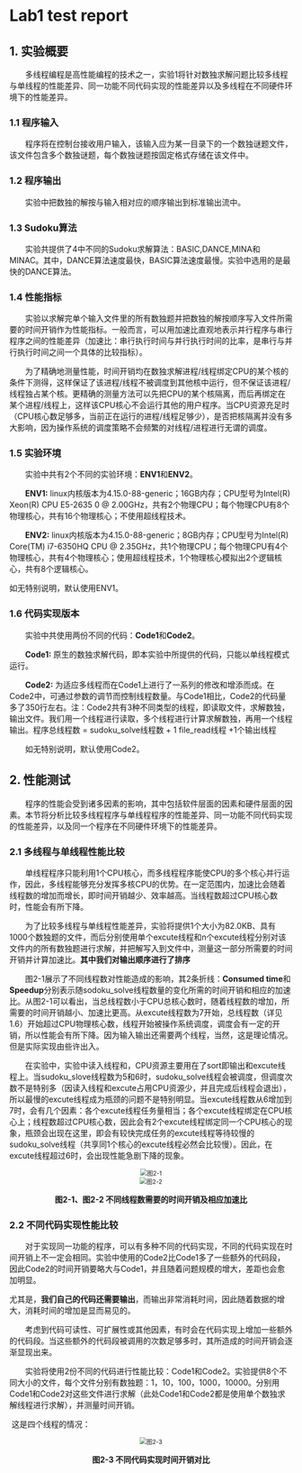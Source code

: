 # Lab1 test report

## 1. 实验概要

&emsp;&emsp;多线程编程是高性能编程的技术之一，实验1将针对数独求解问题比较多线程与单线程的性能差异、同一功能不同代码实现的性能差异以及多线程在不同硬件环境下的性能差异。

### 1.1 程序输入

&emsp;&emsp;程序将在控制台接收用户输入，该输入应为某一目录下的一个数独谜题文件，该文件包含多个数独谜题，每个数独谜题按固定格式存储在该文件中。

### 1.2 程序输出

&emsp;&emsp;实验中把数独的解按与输入相对应的顺序输出到标准输出流中。

### 1.3 Sudoku算法

&emsp;&emsp;实验共提供了4中不同的Sudoku求解算法：BASIC,DANCE,MINA和MINAC。其中，DANCE算法速度最快，BASIC算法速度最慢。实验中选用的是最快的DANCE算法。

### 1.4 性能指标

&emsp;&emsp;实验以求解完单个输入文件里的所有数独题并把数独的解按顺序写入文件所需要的时间开销作为性能指标。一般而言，可以用加速比直观地表示并行程序与串行程序之间的性能差异（加速比：串行执行时间与并行执行时间的比率，是串行与并行执行时间之间一个具体的比较指标）。

&emsp;&emsp;为了精确地测量性能，时间开销均在数独求解进程/线程绑定CPU的某个核的条件下测得，这样保证了该进程/线程不被调度到其他核中运行，但不保证该进程/线程独占某个核。更精确的测量方法可以先把CPU的某个核隔离，而后再绑定在某个进程/线程上，这样该CPU核心不会运行其他的用户程序。当CPU资源充足时（CPU核心数足够多，当前正在运行的进程/线程足够少），是否把核隔离并没有多大影响，因为操作系统的调度策略不会频繁的对线程/进程进行无谓的调度。

### 1.5 实验环境

&emsp;&emsp;实验中共有2个不同的实验环境：**ENV1**和**ENV2**。

&emsp;&emsp;**ENV1:** linux内核版本为4.15.0-88-generic；16GB内存；CPU型号为Intel(R) Xeon(R) CPU E5-2635 0 @ 2.00GHz，共有2个物理CPU；每个物理CPU有8个物理核心，共有16个物理核心；不使用超线程技术。

&emsp;&emsp;**ENV2:** linux内核版本为4.15.0-88-generic；8GB内存；CPU型号为Intel(R) Core(TM) i7-6350HQ CPU @ 2.35GHz，共1个物理CPU；每个物理CPU有4个物理核心，共有4个物理核心；使用超线程技术，1个物理核心模拟出2个逻辑核心，共有8个逻辑核心。

如无特别说明，默认使用ENV1。

### 1.6 代码实现版本

&emsp;&emsp;实验中共使用两份不同的代码：**Code1**和**Code2**。

&emsp;&emsp;**Code1:** 原生的数独求解代码，即本实验中所提供的代码，只能以单线程模式运行。

&emsp;&emsp;**Code2:** 为适应多线程而在Code1上进行了一系列的修改和增添而成。在Code2中，可通过参数的调节而控制线程数量。与Code1相比，Code2的代码量多了350行左右。注：Code2共有3种不同类型的线程，即读取文件，求解数独，输出文件。我们用一个线程进行读取，多个线程进行计算求解数独，再用一个线程输出。程序总线程数 = sudoku_solve线程数 + 1 file_read线程 +1个输出线程

&emsp;&emsp;如无特别说明，默认使用Code2。

## 2. 性能测试

&emsp;&emsp;程序的性能会受到诸多因素的影响，其中包括软件层面的因素和硬件层面的因素。本节将分析比较多线程程序与单线程程序的性能差异、同一功能不同代码实现的性能差异，以及同一个程序在不同硬件环境下的性能差异。

### 2.1 多线程与单线程性能比较

&emsp;&emsp;单线程程序只能利用1个CPU核心，而多线程程序能使CPU的多个核心并行运作，因此，多线程能够充分发挥多核CPU的优势。在一定范围内，加速比会随着线程数的增加而增长，即时间开销越少、效率越高。当线程数超过CPU核心数时，性能会有所下降。

&emsp;&emsp;为了比较多线程与单线程性能差异，实验将提供1个大小为82.0KB、具有1000个数独题的文件，而后分别使用单个excute线程和n个excute线程分别对该文件内的所有数独题进行求解，并把解写入到文件中，测量这一部分所需要的时间开销并计算加速比。**其中我们对输出顺序进行了排序**

&emsp;&emsp;图2-1展示了不同线程数对性能造成的影响，其2条折线：**Consumed time**和**Speedup**分别表示随sodoku_solve线程数量的变化所需的时间开销和相应的加速比。从图2-1可以看出，当总线程数小于CPU总核心数时，随着线程数的增加，所需要的时间开销越小、加速比更高。从excute线程数为7开始，总线程数（详见1.6）开始超过CPU物理核心数，线程开始被操作系统调度，调度会有一定的开销，所以性能会有所下降。因为输入输出还需要两个线程，当然，这是理论情况。但是实际实现由些许出入。

&emsp;&emsp;在实验中，实验中读入线程和，CPU资源主要用在了sort即输出和excute线程上。当sudoku_slove线程数为5和6时，sudoku_solve线程会被调度，但调度次数不是特别多（因读入线程和excute占用CPU资源少，并且完成后线程会退出），所以最慢的excute线程成为瓶颈的问题不是特别明显。当excute线程数从6增加到7时，会有几个因素：各个excute线程任务量相当；各个excute线程绑定在CPU核心上；线程数超过CPU核心数，因此会有2个excute线程绑定同一个CPU核心的现象，瓶颈会出现在这里，即会有较快完成任务的excute线程等待较慢的sudoku_solve线程（共享同1个核心的excute线程必然会比较慢）。因此，在excute线程超过6时，会出现性能急剧下降的现象。 

<div align="center"><img src="src/图2-1.png" alt="图2-1" title="图2-1" style="zoom:75%;" /></div>

<div align="center"><img src="src/图2-2.png" alt="图2-2" title="图2-2" style="zoom:75%;" /></div>

**<p align="center">图2-1、图2-2 不同线程数需要的时间开销及相应加速比</p>**

### 2.2 不同代码实现性能比较

&emsp;&emsp;对于实现同一功能的程序，可以有多种不同的代码实现，不同的代码实现在时间开销上不一定会相同。实验中使用的Code2比Code1多了一些额外的代码段，因此Code2的时间开销要略大与Code1，并且随着问题规模的增大，差距也会愈加明显。

​		尤其是，**我们自己的代码还需要输出**，而输出非常消耗时间，因此随着数据的增大，消耗时间的增加是显而易见的。

&emsp;&emsp;考虑到代码可读性、可扩展性或其他因素，有时会在代码实现上增加一些额外的代码段。当这些额外的代码段被调用的次数足够多时，其所造成的时间开销会逐渐显现出来。

&emsp;&emsp;实验将使用2份不同的代码进行性能比较：Code1和Code2。实验提供8个不同大小的文件，每个文件分别有数独题：1，10，100，1000，10000。分别用Code1和Code2对这些文件进行求解（此处Code1和Code2都是使用单个数独求解线程进行求解），并测量时间开销。

​	这是四个线程的情况：

<div align="center"><img src="src/图2-3.png" alt="图2-3" title="图2-3" style="zoom:75%;" /></div>

**<p align="center">图2-3 不同代码实现时间开销对比</p>**
